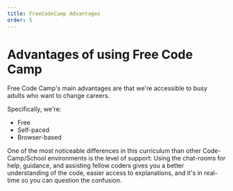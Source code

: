```yaml
---
title: FreeCodeCamp Advantages
order: 5
---
```

# Advantages of using Free Code Camp

Free Code Camp's main advantages are that we're accessible to busy adults who want to change careers.

Specifically, we're:

- Free
- Self-paced
- Browser-based

One of the most noticeable differences in this curriculum than other Code-Camp/School environments is the level of support: Using the chat-rooms for help, guidance, and assisting fellow coders gives you a better understanding of the code, easier access to explanations, and it's in real-time so you can question the confusion.
